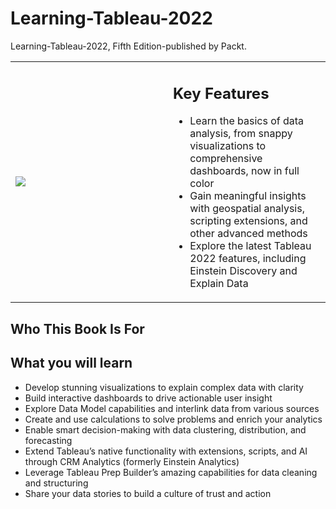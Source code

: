 # Learning-Tableau-2022
Learning-Tableau-2022, Fifth Edition-published by Packt.


<table class="noBorder">
  <tr>
    <td width="50%" height="50%"> 
      <img src="https://github.com/PacktPublishing/Learning-Tableau-2022/blob/main/cover.png?raw=true">
    </td>
    <td valign="top">
      <H2>Key Features</H2>
      <ul>
      <li> Learn the basics of data analysis, from snappy visualizations to comprehensive dashboards, now in full color </li>
      <li> Gain meaningful insights with geospatial analysis, scripting extensions, and other advanced methods </li>
      <li> Explore the latest Tableau 2022 features, including Einstein Discovery and Explain Data </li>
      </ul>
    </td>
  </tr> 
</table>

## Who This Book Is For


## What you will learn
* Develop stunning visualizations to explain complex data with clarity
* Build interactive dashboards to drive actionable user insight
* Explore Data Model capabilities and interlink data from various sources
* Create and use calculations to solve problems and enrich your analytics
* Enable smart decision-making with data clustering, distribution, and forecasting
* Extend Tableau’s native functionality with extensions, scripts, and AI through CRM Analytics (formerly Einstein Analytics)
* Leverage Tableau Prep Builder’s amazing capabilities for data cleaning and structuring
* Share your data stories to build a culture of trust and action
